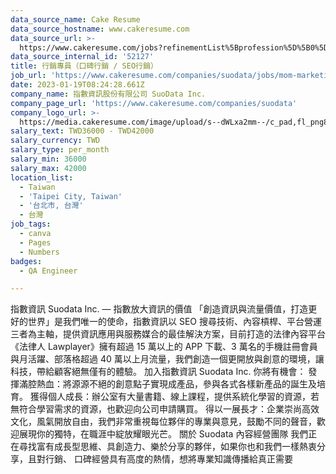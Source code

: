 ```yaml
---
data_source_name: Cake Resume
data_source_hostname: www.cakeresume.com
data_source_url: >-
  https://www.cakeresume.com/jobs?refinementList%5Bprofession%5D%5B0%5D=engineering_qa-engineer&refinementList%5Bsalary_type%5D=per_month&refinementList%5Bsalary_currency%5D=TWD&range%5Bsalary_range%5D%5Bmax%5D=600000
data_source_internal_id: '52127'
title: 行銷專員（口碑行銷 / SEO行銷）
job_url: 'https://www.cakeresume.com/companies/suodata/jobs/mom-marketing-specialist'
date: 2023-01-19T08:24:28.661Z
company_name: 指數資訊股份有限公司 SuoData Inc.
company_page_url: 'https://www.cakeresume.com/companies/suodata'
company_logo_url: >-
  https://media.cakeresume.com/image/upload/s--dWLxa2mm--/c_pad,fl_png8,h_200,w_200/v1674033470/tpbwfdtasealnaywl3xd.png
salary_text: TWD36000 - TWD42000
salary_currency: TWD
salary_type: per_month
salary_min: 36000
salary_max: 42000
location_list:
  - Taiwan
  - 'Taipei City, Taiwan'
  - '台北市, 台灣'
  - 台灣
job_tags:
  - canva
  - Pages
  - Numbers
badges:
  - QA Engineer

---
```


指數資訊 Suodata Inc. — 指數放大資訊的價值 「創造資訊與流量價值，打造更好的世界」是我們唯一的使命，指數資訊以 SEO 搜尋技術、內容槓桿、平台營運三者為主軸，提供資訊應用與服務媒合的最佳解決方案，目前打造的法律內容平台《法律人 Lawplayer》擁有超過 15 萬以上的 APP 下載、3 萬名的手機註冊會員與月活躍、部落格超過 40 萬以上月流量，我們創造一個更開放與創意的環境，讓科技，帶給顧客絕無僅有的體驗。 加入指數資訊 Suodata Inc. 你將有機會： 發揮滿腔熱血：將源源不絕的創意點子實現成產品，參與各式各樣新產品的誕生及培育。 獲得個人成長：辦公室有大量書籍、線上課程，提供系統化學習的資源，若無符合學習需求的資源，也歡迎向公司申請購買。 得以一展長才：企業崇尚高效文化，風氣開放自由，我們非常重視每位夥伴的專業與意見，鼓勵不同的聲音，歡迎展現你的獨特，在職涯中綻放耀眼光芒。 關於 Suodata 內容經營團隊 我們正在尋找富有成長型思維、具創造力、樂於分享的夥伴，如果你也和我們一樣熱衷分享，且對行銷、 口碑經營具有高度的熱情，想將專業知識傳播給真正需要